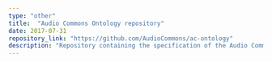 ```yaml
---
type: "other"
title:  "Audio Commons Ontology repository"
date: 2017-07-31
repository_link: "https://github.com/AudioCommons/ac-ontology"
description: "Repository containing the specification of the Audio Commons Ontology in machine readable formats."
---
```

